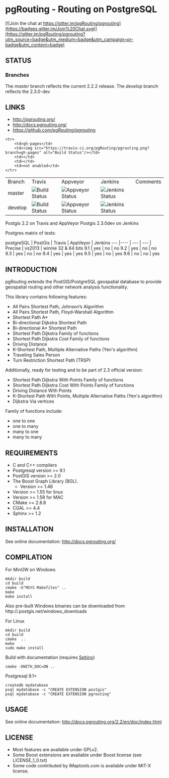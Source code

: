 # pgRouting - Routing on PostgreSQL

[![Join the chat at https://gitter.im/pgRouting/pgrouting](https://badges.gitter.im/Join%20Chat.svg)](https://gitter.im/pgRouting/pgrouting?utm_source=badge&utm_medium=badge&utm_campaign=pr-badge&utm_content=badge)

## STATUS

### Branches

The *master* branch reflects the current 2.2.2 release.
The *develop* branch reflects the 2.3.0-dev

## LINKS

* http://pgrouting.org/ 
* http://docs.pgrouting.org/
* https://github.com/pgRouting/pgrouting

<table>
	<tr>
		<td>Branch</td>
		<td>Travis</td>
		<td>Appveyor</td>
		<td>Jenkins</td>
		<td>Comments</td>
	</tr>
	<tr>
		<td>master</td>
		<td><img src="https://travis-ci.org/pgRouting/pgrouting.png?branch=master" alt="Build Status"/></td>
		<td><img src="https://ci.appveyor.com/api/projects/status/github/pgRouting/pgrouting?branch=master&svg=true" alt="Appveyor Status"/></td>
        <td><img src="http://winnie.postgis.net:1500/buildStatus/icon?job=pgRouting_matrix_master" alt="Jenkins Status"/></td>
		<td></td>
	</tr>
	<tr>
		<td>develop</td>
		<td><img src="https://travis-ci.org/pgRouting/pgrouting.png?branch=develop" alt="Build Status"/></td>
		<td><img src="https://ci.appveyor.com/api/projects/status/github/pgRouting/pgrouting?branch=develop&svg=true" alt="Appveyor Status"/></td>
        <td><img src="http://winnie.postgis.net:1500/buildStatus/icon?job=pgRouting_matrix_branch_develop" alt="Jenkins Status"/></td>
		<td></td>
	</tr>

	<tr>
		<td>gh-pages</td>
		<td><img src="https://travis-ci.org/pgRouting/pgrouting.png?branch=gh-pages" alt="Build Status"/></td>
		<td></td>
		<td></td>
		<td>not enabled</td>
	</tr>
</table>

Postgis 2.2 on Travis and AppVeyor
Postgis 2.3.0dev on Jenkins

Postgres matrix of tests:

 postgreSQL   | PostGis | Travis | AppVeyor | Jenkins
--- |---- | --- | ---
    | Precise | vs2013 | winnie 32 & 64 bits
 9.1 | yes | no | no 
 9.2 | yes | no | no
 9.3 | yes | no | no
 9.4 | yes | yes | yes
 9.5 | yes | no | yes
 9.6 | no  | no | yes





## INTRODUCTION

pgRouting extends the PostGIS/PostgreSQL geospatial database to provide geospatial routing and other network analysis functionality.

This library contains following features:

* All Pairs Shortest Path, Johnson’s Algorithm
* All Pairs Shortest Path, Floyd-Warshall Algorithm
* Shortest Path A*
* Bi-directional Dijkstra Shortest Path
* Bi-directional A* Shortest Path
* Shortest Path Dijkstra Family of functions
* Shortest Path Dijkstra Cost Family of functions
* Driving Distance
* K-Shortest Path, Multiple Alternative Paths (Yen's algorithm)
* Traveling Sales Person
* Turn Restriction Shortest Path (TRSP)

Additionally, ready for testing and to be part of 2.3 official version:

* Shortest Path Dijkstra With Points Family of functions
* Shortest Path Dijkstra Cost With Points Family of functions
* Driving Distance With Points
* K-Shortest Path With Points, Multiple Alternative Paths (Yen's algorithm)
* Dijkstra Via vertices

Family of functions include:

* one to one
* one to many
* many to one
* many to many

## REQUIREMENTS

* C and C++ compilers
* Postgresql version >= 9.1
* PostGIS version >= 2.0
* The Boost Graph Library (BGL).
  * Version >= 1.46
* Version >= 1.55 for linux
* Version >= 1.58 for MAC
* CMake >= 2.8.8
* CGAL >= 4.4
* Sphinx >= 1.2

## INSTALLATION

See online documentation: http://docs.pgrouting.org/

## COMPILATION

For MinGW on Windows

	mkdir build
	cd build
	cmake -G"MSYS Makefiles" ..
	make
	make install

Also pre-built Windows binaries can be downloaded from http://.postgis.net/windows_downloads

For Linux
	
	mkdir build
	cd build
	cmake  ..
	make
	sudo make install

Build with documentation (requires [Sphinx](http://sphinx-doc.org/))

	cmake -DWITH_DOC=ON ..

Postgresql 9.1+

	createdb mydatabase
	psql mydatabase -c "CREATE EXTENSION postgis"
	psql mydatabase -c "CREATE EXTENSION pgrouting"

## USAGE

See online documentation: http://docs.pgrouting.org/2.2/en/doc/index.html

## LICENSE

* Most features are available under GPLv2.
* Some Boost extensions are available under Boost license (see LICENSE_1_0.txt)
* Some code contributed by iMaptools.com is available under MIT-X license.



